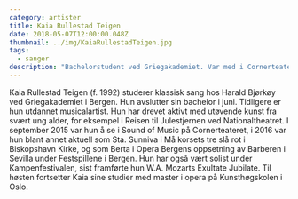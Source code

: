 ```yaml
---
category: artister
title: Kaia Rullestad Teigen
date: 2018-05-07T12:00:00.048Z
thumbnail: ../img/KaiaRullestadTeigen.jpg
tags:
  - sanger
description: "Bachelorstudent ved Griegakademiet. Var med i Cornerteaterets oppsetning av Sound of Music i 2015, og i 2016 var hun blant annet aktuell som Sta. Sunniva i Må korsets tre slå rot i Biskopshavn Kirke, og som Berta i Opera Bergens oppsetning av Barberen i Sevilla under Festspillene i Bergen."
---
```

Kaia Rullestad Teigen (f. 1992) studerer klassisk sang hos Harald Bjørkøy ved Griegakademiet i Bergen. Hun avslutter sin bachelor i juni. Tidligere er hun utdannet musicalartist. Hun har drevet aktivt med utøvende kunst fra svært ung alder, for eksempel i Reisen til Julestjernen ved Nationaltheatret. I september 2015 var hun å se i Sound of Music på Cornerteateret, i 2016 var hun blant annet aktuell som Sta. Sunniva i Må korsets tre slå rot i Biskopshavn Kirke, og som Berta i Opera Bergens oppsetning av Barberen i Sevilla under Festspillene i Bergen. Hun har også vært solist under Kampenfestivalen, sist framførte hun W.A. Mozarts Exultate Jubilate. Til høsten fortsetter Kaia sine studier med master i opera på Kunsthøgskolen i Oslo.

